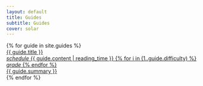 ```yaml
---
layout: default
title: Guides
subtitle: Guides 
cover: solar
---
```


<main class="content">
    <div class="guides">
        {% for guide in site.guides %}
            <div class="guide">
                <a class="card card--selectable" href="{{ guide.url || relative_url }}">
                    <div class="card__header">
                        {{ guide.title }}
                    </div>
                    <div class="card__sub-header">
                        <span>
                            <i class="material-symbols-outlined">schedule</i>
                            {{ guide.content | reading_time }}
                        </span>
                        <span>
                            {% for i in (1..guide.difficulty) %}
                                <i class="material-symbols-outlined">grade</i>
                            {% endfor %}
                        </span>
                    </div>
                    <div class="card__content">
                        {{ guide.summary }}
                    </div>
                </a>
            </div>
        {% endfor %}
    </div>
</main>
